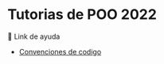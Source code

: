 ﻿# Tutorias de POO 2022

:link: Link de ayuda
- [Convenciones de codigo](https://docs.microsoft.com/en-us/dotnet/csharp/fundamentals/coding-style/coding-conventions "conventiosn")